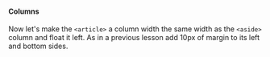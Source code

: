 #### Columns
Now let's make the `<article>` a column width the same width as the `<aside>` column and float it left. As in a previous lesson add 10px of margin to its left and bottom sides.
